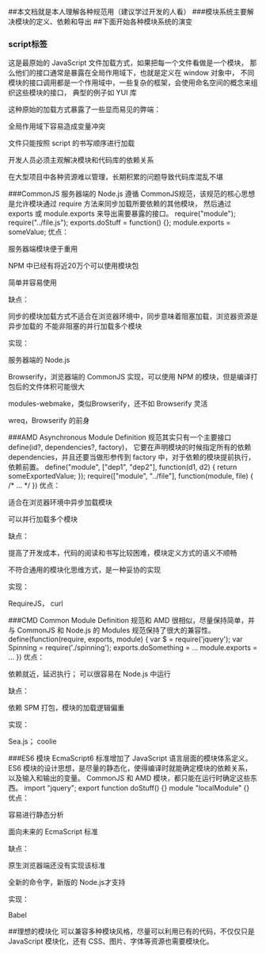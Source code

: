##本文档就是本人理解各种规范用（建议学过开发的人看）
###模块系统主要解决模块的定义、依赖和导出
##下面开始各种模块系统的演变
### script标签
<script src="module1.js"></script>
<script src="module2.js"></script>
这是最原始的 JavaScript 文件加载方式，如果把每一个文件看做是一个模块，
那么他们的接口通常是暴露在全局作用域下，也就是定义在 window 对象中，
不同模块的接口调用都是一个作用域中，一些复杂的框架，会使用命名空间的概念来组织这些模块的接口，
典型的例子如 YUI 库

这种原始的加载方式暴露了一些显而易见的弊端：

全局作用域下容易造成变量冲突

文件只能按照 script 的书写顺序进行加载

开发人员必须主观解决模块和代码库的依赖关系

在大型项目中各种资源难以管理，长期积累的问题导致代码库混乱不堪

###CommonJS
服务器端的 Node.js 遵循 CommonJS规范，该规范的核心思想是允许模块通过 require 方法来同步加载所要依赖的其他模块，
然后通过 exports 或 module.exports 来导出需要暴露的接口。
require("module");
require("../file.js");
exports.doStuff = function() {};
module.exports = someValue;
优点：

服务器端模块便于重用

NPM 中已经有将近20万个可以使用模块包

简单并容易使用

缺点：

同步的模块加载方式不适合在浏览器环境中，同步意味着阻塞加载，浏览器资源是异步加载的
不能非阻塞的并行加载多个模块

实现：

服务器端的 Node.js

Browserify，浏览器端的 CommonJS 实现，可以使用 NPM 的模块，但是编译打包后的文件体积可能很大

modules-webmake，类似Browserify，还不如 Browserify 灵活

wreq，Browserify 的前身

###AMD
Asynchronous Module Definition 规范其实只有一个主要接口 define(id?, dependencies?, factory)，
它要在声明模块的时候指定所有的依赖 dependencies，并且还要当做形参传到 factory 中，对于依赖的模块提前执行，依赖前置。
define("module", ["dep1", "dep2"], function(d1, d2) {
  return someExportedValue;
});
require(["module", "../file"], function(module, file) { /* ... */ })
优点：

适合在浏览器环境中异步加载模块

可以并行加载多个模块

缺点：

提高了开发成本，代码的阅读和书写比较困难，模块定义方式的语义不顺畅

不符合通用的模块化思维方式，是一种妥协的实现

实现：

RequireJS，
curl

###CMD
Common Module Definition 规范和 AMD 很相似，尽量保持简单，并与 CommonJS 和 Node.js 的 Modules 规范保持了很大的兼容性。
define(function(require, exports, module) {
  var $ = require('jquery');
  var Spinning = require('./spinning');
  exports.doSomething = ...
  module.exports = ...
})
优点：

依赖就近，延迟执行；
可以很容易在 Node.js 中运行

缺点：

依赖 SPM 打包，模块的加载逻辑偏重

实现：

Sea.js；
coolie

###ES6 模块
EcmaScript6 标准增加了 JavaScript 语言层面的模块体系定义。ES6 模块的设计思想，是尽量的静态化，使得编译时就能确定模块的依赖关系，以及输入和输出的变量。
CommonJS 和 AMD 模块，都只能在运行时确定这些东西。
import "jquery";
export function doStuff() {}
module "localModule" {}
优点：

容易进行静态分析

面向未来的 EcmaScript 标准

缺点：

原生浏览器端还没有实现该标准

全新的命令字，新版的 Node.js才支持

实现：

Babel

##理想的模块化
可以兼容多种模块风格，尽量可以利用已有的代码，不仅仅只是 JavaScript 模块化，还有 CSS、图片、字体等资源也需要模块化。
